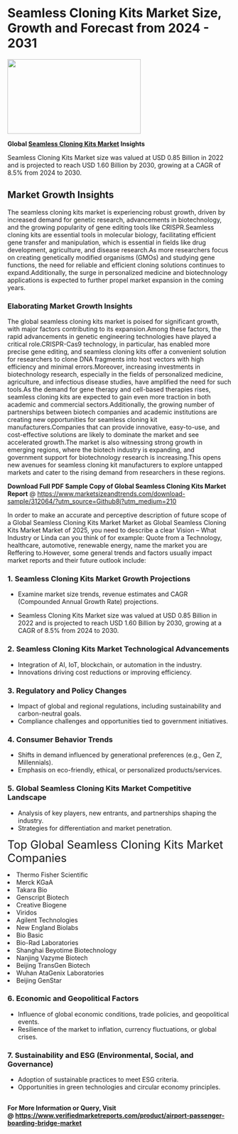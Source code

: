 <H1>Seamless Cloning Kits Market Size, Growth and Forecast from 2024 - 2031</H1><img class="aligncenter size-medium wp-image-584254" src="https://thirdeyenews.in/wp-content/uploads/2024/09/Global-Market-Research-300x168.jpeg" alt="" width="300" height="168" /><p><strong>Global&nbsp;<a href="https://www.marketsizeandtrends.com/download-sample/312064/?utm_source=Github8j?utm_medium=210">Seamless Cloning Kits Market</a> Insights</strong></p><p>Seamless Cloning Kits Market size was valued at USD 0.85 Billion in 2022 and is projected to reach USD 1.60 Billion by 2030, growing at a CAGR of 8.5% from 2024 to 2030.</p><p><h2>Market Growth Insights</h2> The seamless cloning kits market is experiencing robust growth, driven by increased demand for genetic research, advancements in biotechnology, and the growing popularity of gene editing tools like CRISPR.Seamless cloning kits are essential tools in molecular biology, facilitating efficient gene transfer and manipulation, which is essential in fields like drug development, agriculture, and disease research.As more researchers focus on creating genetically modified organisms (GMOs) and studying gene functions, the need for reliable and efficient cloning solutions continues to expand.Additionally, the surge in personalized medicine and biotechnology applications is expected to further propel market expansion in the coming years. <h3>Elaborating Market Growth Insights</h3> The global seamless cloning kits market is poised for significant growth, with major factors contributing to its expansion.Among these factors, the rapid advancements in genetic engineering technologies have played a critical role.CRISPR-Cas9 technology, in particular, has enabled more precise gene editing, and seamless cloning kits offer a convenient solution for researchers to clone DNA fragments into host vectors with high efficiency and minimal errors.Moreover, increasing investments in biotechnology research, especially in the fields of personalized medicine, agriculture, and infectious disease studies, have amplified the need for such tools.As the demand for gene therapy and cell-based therapies rises, seamless cloning kits are expected to gain even more traction in both academic and commercial sectors.Additionally, the growing number of partnerships between biotech companies and academic institutions are creating new opportunities for seamless cloning kit manufacturers.Companies that can provide innovative, easy-to-use, and cost-effective solutions are likely to dominate the market and see accelerated growth.The market is also witnessing strong growth in emerging regions, where the biotech industry is expanding, and government support for biotechnology research is increasing.This opens new avenues for seamless cloning kit manufacturers to explore untapped markets and cater to the rising demand from researchers in these regions.</p><p><span class=""><strong>Download Full PDF Sample Copy of Global Seamless Cloning Kits Market Report</strong> @ <a href="https://www.marketsizeandtrends.com/download-sample/312064/?utm_source=Github8j?utm_medium=210" target="_blank">https://www.marketsizeandtrends.com/download-sample/312064/?utm_source=Github8j?utm_medium=210</a></span></p><p>In order to make an accurate and perceptive description of future scope of a Global&nbsp;Seamless Cloning Kits Market Market as Global&nbsp;Seamless Cloning Kits Market Market of 2025, you need to describe a clear Vision &ndash; What Industry or Linda can you think of for example: Quote from a Technology, healthcare, automotive, renewable energy, name the market you are Reffering to.However, some general trends and factors usually impact market reports and their future outlook include:</p><h3>1.&nbsp;<strong>Seamless Cloning Kits Market Growth Projections</strong></h3><ul><li>Examine market size trends, revenue estimates and CAGR (Compounded Annual Growth Rate) projections.</li><li><p>Seamless Cloning Kits Market size was valued at USD 0.85 Billion in 2022 and is projected to reach USD 1.60 Billion by 2030, growing at a CAGR of 8.5% from 2024 to 2030.</p></li></ul><h3>2.&nbsp;<strong>Seamless Cloning Kits Market Technological Advancements</strong></h3><ul><li>Integration of AI, IoT, blockchain, or automation in the industry.</li><li>Innovations driving cost reductions or improving efficiency.</li></ul><h3>3.&nbsp;<strong>Regulatory and Policy Changes</strong></h3><ul><li>Impact of global and regional regulations, including sustainability and carbon-neutral goals.</li><li>Compliance challenges and opportunities tied to government initiatives.</li></ul><h3>4.&nbsp;<strong>Consumer Behavior Trends</strong></h3><ul><li>Shifts in demand influenced by generational preferences (e.g., Gen Z, Millennials).</li><li>Emphasis on eco-friendly, ethical, or personalized products/services.</li></ul><h3>5.&nbsp;<strong>Global Seamless Cloning Kits Market Competitive Landscape</strong></h3><ul><li>Analysis of key players, new entrants, and partnerships shaping the industry.</li><li>Strategies for differentiation and market penetration.</li></ul><p data-pm-slice="1 1 []"><span style="color: inherit; font-family: inherit; font-size: 25px;">Top Global Seamless Cloning Kits Market Companies</span></p><div class="" data-test-id=""><p><li>Thermo Fisher Scientific</li><li> Merck KGaA</li><li> Takara Bio</li><li> Genscript Biotech</li><li> Creative Biogene</li><li> Viridos</li><li> Agilent Technologies</li><li> New England Biolabs</li><li> Bio Basic</li><li> Bio-Rad Laboratories</li><li> Shanghai Beyotime Biotechnology</li><li> Nanjing Vazyme Biotech</li><li> Beijing TransGen Biotech</li><li> Wuhan AtaGenix Laboratories</li><li> Beijing GenStar</li></p></div><h3>6.&nbsp;<strong>Economic and Geopolitical Factors</strong></h3><ul><li>Influence of global economic conditions, trade policies, and geopolitical events.</li><li>Resilience of the market to inflation, currency fluctuations, or global crises.</li></ul><h3>7.&nbsp;<strong>Sustainability and ESG (Environmental, Social, and Governance)</strong></h3><ul><li>Adoption of sustainable practices to meet ESG criteria.</li><li>Opportunities in green technologies and circular economy principles.</li></ul><h2><strong style="font-size: 14px;">For More Information or Query, Visit @&nbsp;</strong><a style="background-color: #ffffff; font-size: 14px;" href="https://www.marketsizeandtrends.com/report/seamless-cloning-kits-market/" target="_blank">https://www.verifiedmarketreports.com/product/airport-passenger-boarding-bridge-market</a></h2>